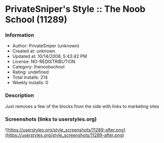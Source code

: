 # PrivateSniper's Style :: The Noob School (11289)

### Information
- Author: PrivateSniper (unknown)
- Created at: unknown
- Updated at: 10/14/2008, 5:43:42 PM
- License: NO-REDISTRIBUTION
- Category: thenoobschool
- Rating: undefined
- Total installs: 214
- Weekly installs: 0


### Description
Just removes a few of the blocks from the side with links to marketing sites


### Screenshots (links to userstyles.org)
![https://userstyles.org/style_screenshots/11289-after.png](https://userstyles.org/style_screenshots/11289-after.png)


